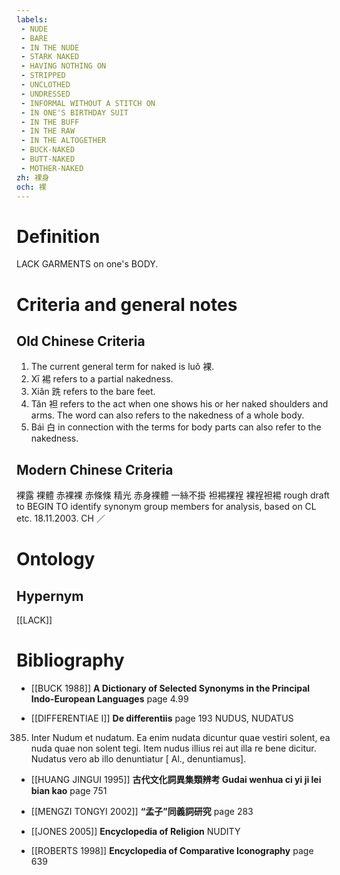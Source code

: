 ```yaml
---
labels: 
 - NUDE
 - BARE
 - IN THE NUDE
 - STARK NAKED
 - HAVING NOTHING ON
 - STRIPPED
 - UNCLOTHED
 - UNDRESSED
 - INFORMAL WITHOUT A STITCH ON
 - IN ONE'S BIRTHDAY SUIT
 - IN THE BUFF
 - IN THE RAW
 - IN THE ALTOGETHER
 - BUCK-NAKED
 - BUTT-NAKED
 - MOTHER-NAKED
zh: 裸身
och: 裸
---
```


# Definition
LACK GARMENTS on one's BODY.
# Criteria and general notes
## Old Chinese Criteria
1. The current general term for naked is luǒ 裸.
2. Xī 裼 refers to a partial nakedness.
3. Xiǎn 跣 refers to the bare feet.
4. Tǎn 袒 refers to the act when one shows his or her naked shoulders and arms. The word can also refers to the nakedness of a whole body.
5. Bái 白 in connection with the terms for body parts can also refer to the nakedness.
## Modern Chinese Criteria
裸露
裸體
赤裸裸
赤條條
精光
赤身裸體
一絲不掛
袒裼裸裎
裸裎袒裼
rough draft to BEGIN TO identify synonym group members for analysis, based on CL etc. 18.11.2003. CH ／
# Ontology

## Hypernym
[[LACK]]
# Bibliography
- [[BUCK 1988]]
**A Dictionary of Selected Synonyms in the Principal Indo-European Languages** page 4.99

- [[DIFFERENTIAE I]]
**De differentiis** page 193
NUDUS, NUDATUS
385. Inter Nudum et nudatum. Ea enim nudata dicuntur quae vestiri solent, ea nuda quae non solent tegi. Item nudus illius rei aut illa re bene dicitur. Nudatus vero ab illo denuntiatur [ Al., denuntiamus].
- [[HUANG JINGUI 1995]]
**古代文化詞異集類辨考 Gudai wenhua ci yi ji lei bian kao** page 751

- [[MENGZI TONGYI 2002]]
**“孟子”同義詞研究** page 283

- [[JONES 2005]]
**Encyclopedia of Religion** 
NUDITY
- [[ROBERTS 1998]]
**Encyclopedia of Comparative Iconography** page 639
